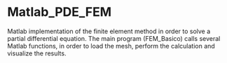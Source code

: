# Matlab_PDE_FEM
Matlab implementation of the finite element method in order to solve a partial differential equation. The main program (FEM_Basico) calls several Matlab functions, in order to load the mesh, perform the calculation and visualize the results.
